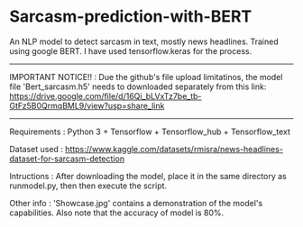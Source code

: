 # Sarcasm-prediction-with-BERT

An NLP model to detect sarcasm in text, mostly news headlines. Trained using google BERT. I have used tensorflow.keras for the process. 

------------------------------------------------------------------------------------------------------------------------------------------------

IMPORTANT NOTICE!!  : Due the github's file upload limitatinos, the model file 'Bert_sarcasm.h5' needs to downloaded separately from this link:
https://drive.google.com/file/d/16Qi_bLVxTz7be_tb-GtFz5B0QrmqBML9/view?usp=share_link

------------------------------------------------------------------------------------------------------------------------------------------------


Requirements : Python 3 + Tensorflow + Tensorflow_hub + Tensorflow_text

Dataset used : https://www.kaggle.com/datasets/rmisra/news-headlines-dataset-for-sarcasm-detection

Intructions : After downloading the model, place it in the same directory as runmodel.py, then then execute the script.

Other info  :  'Showcase.jpg' contains a demonstration of the model's capabilities. Also note that the accuracy of model is 80%.


